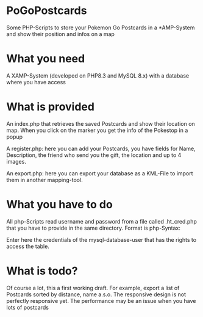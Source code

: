 # PoGoPostcards
Some PHP-Scripts to store your Pokemon Go Postcards in a *AMP-System and show their position and infos on a map

# What you need
A XAMP-System (developed on PHP8.3 and MySQL 8.x) with a database where you have access

# What is provided

An index.php that retrieves the saved Postcards and show their location on map. When you click on the marker you get the info of the Pokestop in a popup

A register.php: here you can add your Postcards, you have fields for Name, Description, the friend who send you the gift, the location and up to 4 images.

An export.php: here you can export your database as a KML-File to import them in another mapping-tool.

# What you have to do
All php-Scripts read username and password from a file called .ht_cred.php that you have to provide in the same directory.
Format is php-Syntax:
<?php
$username="user";
$password="pass";
?>
Enter here the credentials of the mysql-database-user that has the rights to access the table.

# What is todo?
Of course a lot, this a first working draft. For example, export a list of Postcards sorted by distance, name a.s.o.
The responsive design is not perfectly responsive yet.
The performance may be an issue when you have lots of postcards

